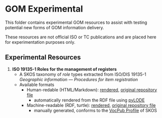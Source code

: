 # GOM Experimental
This folder contains experimental GOM resources to assist with testing potential new forms of GOM information delivery.

These resources are not official ISO or TC publications and are placed here for experimentation purposes only.

## Experimental Resources

1. **ISO 19135-1 Roles for the management of registers**
    * A SKOS taxonomy of _role_ types extracted from ISO/DIS 19135-1 _Geographic information — Procedures for item registration_
    * Available formats
        * Human-redable (HTML/Markdown): [rendered](https://raw.githack.com/ISO-TC211/GOM/master/experimental/iso19135-roles.md), [original repository file](iso19135-roles.md)
            * automatically rendered from the RDF file using [pyLODE](https://github.com/RDFLib/pyLODE)
        * Machine-readable (RDF, turtle): [rendered](https://raw.githack.com/ISO-TC211/GOM/master/experimental/iso19135-roles.ttl), [original repository file](iso19135-roles.ttl)
            * manually generated, conforms to the [VocPub Profile](https://w3id.org/profile/vocpub) of SKOS
